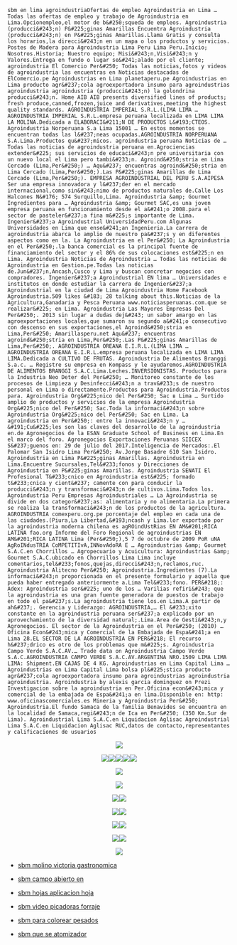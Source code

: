 
```
sbm en lima agroindustriaOfertas de empleo Agroindustria en Lima … Todas las ofertas de empleo y trabajo de Agroindustria en Lima.Opcionempleo,el motor de b&#250;squeda de empleos. Agroindustria (producci&#243;n) P&#225;ginas Amarillas Encuentra Agroindustria (producci&#243;n) en P&#225;ginas Amarillas.Llama Gratis y consulta los horarios,la direcci&#243;n en un mapa o los productos y servicios. Postes de Madera para Agroindustria Lima Peru Lima Peru.Inicio; Nosotros.Historia; Nuestro equipo; Misi&#243;n,Visi&#243;n y Valores.Entrega en fundo o lugar se&#241;alado por el cliente; agroindustria El Comercio Per&#250; Todas las noticias,fotos y videos de agroindustria las encuentras en Noticias destacadas de ElComercio.pe Agroindustrias en Lima planetaperu.pe Agroindustrias en Lima producto agr&#237;cola agroexportadora insumo para agroindustrias agroindustria agroindustria (producci&#243;n) la golondrina producci&#243;n. Home AIB AIB presents diversified lines of products; fresh produce,canned,frozen,juice and derivatives,meeting the highest quality standards. AGROINDUSTRIA IMPERIAL S.R.L.(LIMA LIMA … AGROINDUSTRIA IMPERIAL S.R.L.empresa peruana localizada en LIMA LIMA LA MOLINA.Dedicada a ELABORACI&#211;N DE PRODUCTOS L&#193;CTEOS. Agroindustria Norperuana S.a Lima 15001 … En estos momentos se encuentran todas las l&#237;neas ocupadas.AGROINDUSTRIA NORPERUANA S.A.Lima.Productos qu&#237;micos. agroindustria peruana Noticias de … Todas las noticias de agroindustria peruana en.Agrociencias extender&#225; sus servicios de educaci&#243;n pre universitaria con un nuevo local el Lima pero tambi&#233;n. Agroind&#250;stria en Lima Cercado (Lima,Per&#250;) … Aqu&#237; encuentras agroind&#250;stria en Lima Cercado (Lima,Per&#250;).Las P&#225;ginas Amarillas de Lima Cercado (Lima,Per&#250;). EMPRESA AGROINDUSTRIAL DEL PERU S.A.AIPESA Ser una empresa innovadora y l&#237;der en el mercado internacional,como sin&#243;nimo de productos naturales de.Calle Los Halcones N&#176; 574 Surquillo,Lima. Agroindustria &amp; Gourmet Ingredientes para … Agroindustria &amp; Gourmet SAC,es una joven empresa peruana en funcionamiento desde el a&#241;o 2008.para el sector de pasteler&#237;a fina m&#225;s importante de Lima. Ingenier&#237;a Agroindustrial UniversidadPeru.com Algunas Universidades en Lima que ense&#241;an Ingenieria.La carrera de agroindustria abarca lo amplio de nuestro pa&#237;s y en diferentes aspectos como en la. La Agroindustria en el Per&#250; La Agroindustria en el Per&#250;.la banca comercial es la principal fuente de financiamiento del sector y el 86% de sus colocaciones est&#225;n en Lima. Agroindustria Noticias de Agroindustria … Todas las noticias de Agroindustria en Gestion.pe.Todas las noticias de.Jun&#237;n,Ancash,Cusco y Lima y buscan concretar negocios con compradores. Ingenier&#237;a Agroindustrial EN lima … Universidades e institutos en donde estudiar la carrera de Ingenier&#237;a Agroindustrial en la ciudad de Lima Agroindustria Home Facebook Agroindustria.509 likes &#183; 28 talking about this.Noticias de la Agricultura,Ganadaria y Pesca Peruana www.noticiasperuanas.com.que se realizar&#225; en Lima. Agroindustria Las Mayores Empresas Del Per&#250;. 2013 sin lugar a dudas dej&#243; un sabor amargo en las agroexportaciones locales,que sumaron su segundo a&#241;o consecutivo con descenso en sus exportaciones,el Agroind&#250;stria en Lima,Per&#250; Amarillasperu.net Aqu&#237; encuentras agroind&#250;stria en Lima,Per&#250;.Las P&#225;ginas Amarillas de Lima,Per&#250;. AGROINDUSTRIA OREANA E.I.R.L.(LIMA LIMA … AGROINDUSTRIA OREANA E.I.R.L.empresa peruana localizada en LIMA LIMA LIMA.Dedicada a CULTIVO DE FRUTAS. Agroindustria De Alimentos Branggi S.a.c. … Registre su empresa en Kompass y le ayudaremos.AGROINDUSTRIA DE ALIMENTOS BRANGGI S.A.C.Lima.Leches.INVERSIONISTAS. Productos para la Industria Neo Deter del Per&#250; … Monitoreo constante de los procesos de Limpieza y Desinfecci&#243;n a trav&#233;s de nuestro personal en Lima o directamente.Productos para Agroindustria.Productos para. Agroindustria Org&#225;nico del Per&#250; Sac в Lima … Surtido amplio de productos y servicios de la empresa Agroindustria Org&#225;nico del Per&#250; Sac.Toda la informaci&#243;n sobre Agroindustria Org&#225;nico del Per&#250; Sac en Lima. La agroindustria en Per&#250;: entre la innovaci&#243;n y … &#191;Cu&#225;les son las claves del desarrollo de la agroindustria en.de Agronegocios de la ESAN Graduate School of Business en Lima.En el marco del foro. Agronegocios Exportaciones Peruanas SIICEX S&#237;guenos en: 29 de julio del 2017.Inteligencia de Mercados:.El Palomar San Isidro Lima Per&#250; Av.Jorge Basadre 610 San Isidro. Agroindustria en Lima P&#225;ginas Amarillas. Agroindustria en Lima.Encuentre Sucursales,Tel&#233;fonos y Direcciones de Agroindustria en P&#225;ginas Amarillas. Agroindustria SENATI El Profesional T&#233;cnico en Agroindustria est&#225; formado t&#233;cnica y cient&#237; camente con para conducir la producci&#243;n y transformaci&#243;n de cultivos.Lima.Todos los. Agroindustria Peru Empresas Agroindustriales … La Agroindustria se divide en dos categor&#237;as: alimentaria y no alimentaria.La primera se realiza la transformaci&#243;n de los productos de la agricultura. AGROINDUSTRIA comexperu.org.pe porcentaje del empleo en cada una de las ciudades.(Piura,La Libertad,&#193;ncash y Lima.lor exportado por la agroindustria moderna chilena es agROindUstRias EN AM&#201;RICA LATINA fao.org Informe del Foro Regional de agroindustrias EN AM&#201;RICA LATINA Lima (Per&#250;),5 7 de octubre de 2009 PoR uNA AgRoINdusTRIA CoMPETITIvA,INNovAdoRA E … Agroindustrias &amp; Gourmet S.A.C.en Chorrillos … Agropecuario y Acuicultura: Agroindustrias &amp; Gourmet S.A.C.ubicado en Chorrillos Lima Lima incluye comentarios,tel&#233;fonos,quejas,direcci&#243;n,reclamos,ruc. Agroindustria Alitecno Per&#250; Agroindustria.Ingredientes (7).La informaci&#243;n proporcionada en el presente formulario y aquella que pueda haber entregado anteriormente a.Lima Tel&#233;fono. PER&#218;: Adex: Agroindustria ser&#225; uno de los … Varilias refiri&#243; que la agroindustria es una gran fuente generadora de puestos de trabajo en todo el pa&#237;s.La agroindustria tiene los.en Lima.A partir de ah&#237;. Gerencia y Liderazgo: AGROINDUSTRIA,… El &#233;xito constante en la agroindustria peruana ser&#237;a explicado por un aprovechamiento de la diversidad natural;.Lima.Area de Gesti&#243;n,y Agronegocios. El sector de la Agroindustria en el Per&#250; (2010) … Oficina Econ&#243;mica y Comercial de la Embajada de Espa&#241;a en Lima 28.EL SECTOR DE LA AGROINDUSTRIA EN PER&#218; El recurso h&#237;drico es otro de los problemas que m&#225;s. Agroindustria Campo Verde S.A.C.AV.… Trade data on Agroindustria Campo Verde S.A.C.AGROINDUSTRIA CAMPO VERDE S.A.C.AV.ARGENTINA NRO.1509 LIMA LIMA LIMA: Shipment.EN CAJAS DE 4 KG. Agroindustrias en Lima Capital Lima … Agroindustrias en Lima Capital Lima bolsa pl&#225;stica producto agr&#237;cola agroexportadora insumo para agroindustrias agroindustria agroindustria. Agroindustria by alexis garcia dominguez on Prezi Investigacion sobre la agroindustria en Per.Oficina econ&#243;mica y comercial de la embajada de Espa&#241;a en lima.Disponible en: http: www.oficinascomerciales.es Mineria y Agroindustria Per&#250; Agroindustria.El fundo Samaca de la familia Benavides se encuentra en la localidad de Samaca,regi&#243;n de Ica en Per&#250; (350 Km.Sur de Lima). Agroindustrial Lima S.A.C.en Liquidacion Aglisac Agroindustrial Lima S.A.C.en Liquidacion Aglisac RUC,datos de contacto,representantes y calificaciones de usuarios 
```

<div align="center">

<a href="https://es-crusher.shibang-china.com/github&k=sbm+en+lima+agroindustria"><img src="https://static.shibang-china.com/es/crusher/logo.jpg"></a>

<a href="https://es-crusher.shibang-china.com/github&k=sbm+en+lima+agroindustria"><img src="https://static.shibang-china.com/es/crusher/index.jpg"></a><a href="https://es-crusher.shibang-china.com/material.htmlgithub&k=sbm+en+lima+agroindustria"><img src="https://static.shibang-china.com/es/crusher/material.jpg"></a><a href="https://es-crusher.shibang-china.com/application.htmlgithub&k=sbm+en+lima+agroindustria"><img src="https://static.shibang-china.com/es/crusher/application.jpg"></a><a href="https://es-crusher.shibang-china.com/aboutus.htmlgithub&k=sbm+en+lima+agroindustria"><img src="https://static.shibang-china.com/es/crusher/aboutus.jpg"></a><a href="https://es-crusher.shibang-china.com/contact.htmlgithub&k=sbm+en+lima+agroindustria"><img src="https://static.shibang-china.com/es/crusher/contact.jpg"></a>

<a href="https://es-crusher.shibang-china.com/github&k=sbm+en+lima+agroindustria"><img src="https://static.shibang-china.com/es/crusher/banner.jpg"></a>

<a href="https://swt.shibang-china.com/github&k=sbm+en+lima+agroindustria"><img src="https://static.shibang-china.com/es/crusher/text.jpg"></a>

<a href="https://swt.shibang-china.com/github&k=sbm+en+lima+agroindustria"><img src="https://static.shibang-china.com/es/crusher/chat.jpg"></a><a href="https://es-crusher.shibang-china.com/contact.htmlgithub&k=sbm+en+lima+agroindustria"><img src="https://static.shibang-china.com/es/crusher/message.jpg"></a>

<a href="https://es-crusher.shibang-china.com/products/pe.htmlgithub&k=sbm+en+lima+agroindustria"><img src="https://static.shibang-china.com/es/crusher/pe.jpg"></a><a href="https://es-crusher.shibang-china.com/products/pf.htmlgithub&k=sbm+en+lima+agroindustria"><img src="https://static.shibang-china.com/es/crusher/pf.jpg"></a>

<a href="https://es-crusher.shibang-china.com/products/hpt.htmlgithub&k=sbm+en+lima+agroindustria"><img src="https://static.shibang-china.com/es/crusher/hpt.jpg"></a><a href="https://es-crusher.shibang-china.com/products/vsi.htmlgithub&k=sbm+en+lima+agroindustria"><img src="https://static.shibang-china.com/es/crusher/vsi.jpg"></a>

<a href="https://es-crusher.shibang-china.com/products/klv.htmlgithub&k=sbm+en+lima+agroindustria"><img src="https://static.shibang-china.com/es/crusher/klv.jpg"></a><a href="https://es-crusher.shibang-china.com/products/portable.htmlgithub&k=sbm+en+lima+agroindustria"><img src="https://static.shibang-china.com/es/crusher/portable.jpg"></a>

<a href="https://swt.shibang-china.com/github&k=sbm+en+lima+agroindustria"><img src="https://static.shibang-china.com/es/crusher/case.jpg"></a>

</div>


* [sbm molino victoria gastronomica](sbm%20molino%20victoria%20gastronomica.md)

* [sbm campo abierto en](sbm%20campo%20abierto%20en.md)

* [sbm hojas aplicacion hoja](sbm%20hojas%20aplicacion%20hoja.md)

* [sbm video picadoras forraje](sbm%20video%20picadoras%20forraje.md)

* [sbm para colorear pesados](sbm%20para%20colorear%20pesados.md)

* [sbm que se atomizador](sbm%20que%20se%20atomizador.md)